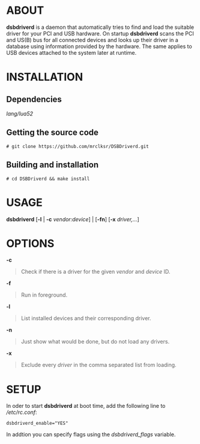 
# ABOUT

**dsbdriverd**
is a daemon that automatically tries to find and load the
suitable driver for your PCI and USB hardware. On startup
**dsbdriverd**
scans the PCI and US(B) bus for all connected devices and looks up their
driver in a database using information provided by the hardware. The same
applies to USB devices attached to the system later at runtime.

# INSTALLATION
## Dependencies
*lang/lua52*

## Getting the source code

	# git clone https://github.com/mrclksr/DSBDriverd.git

## Building and installation

	# cd DSBDriverd && make install

# USAGE

**dsbdriverd**
\[**-l** | **-c** *vendor:device*]
|
\[**-fn**]
\[**-x** *driver,...*]

# OPTIONS

**-c**

> Check if there is a driver for the given
> *vendor*
> and
> *device*
> ID.

**-f**

> Run in foreground.

**-l**

> List installed devices and their corresponding driver.

**-n**

> Just show what would be done, but do not load any drivers.

**-x**

> Exclude every
> *driver*
> in the comma separated list from loading.

# SETUP

In oder to start
**dsbdriverd**
at boot time, add the following line to
*/etc/rc.conf*:

	dsbdriverd_enable="YES"

In addtion you can specify flags using the
*dsbdriverd\_flags* variable.

